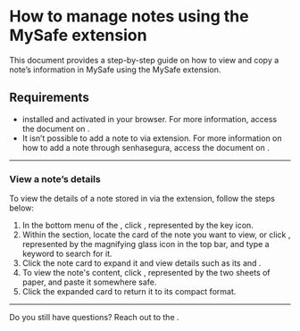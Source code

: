 # How to manage notes using the MySafe extension 

This document provides a step-by-step guide on how to view and copy a note’s information in MySafe using the MySafe extension.



## Requirements

-  installed and activated in your browser. For more information, access the document on .
-  It isn’t possible to add a note to  via extension. For more information on how to add a note through senhasegura, access the document on .

---

### View a note’s details

To view the details of a note stored in  via the extension, follow the steps below:

1. In the bottom menu of the , click , represented by the key icon.
2. Within the  section, locate the card of the note you want to view, or click , represented by the magnifying glass icon in the top bar, and type a keyword to search for it.
3. Click the note card to expand it and view details such as its  and .
4. To view the note's content, click , represented by the two sheets of paper, and paste it somewhere safe.
5. Click the expanded card to return it to its compact format.

---



Do you still have questions? Reach out to the .